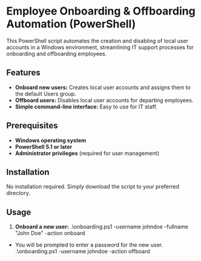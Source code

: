 # Employee Onboarding & Offboarding Automation (PowerShell)

This PowerShell script automates the creation and disabling of local user accounts in a Windows environment, streamlining IT support processes for onboarding and offboarding employees.

## Features

- **Onboard new users:** Creates local user accounts and assigns them to the default Users group.
- **Offboard users:** Disables local user accounts for departing employees.
- **Simple command-line interface:** Easy to use for IT staff.

## Prerequisites

- **Windows operating system**
- **PowerShell 5.1 or later**
- **Administrator privileges** (required for user management)

## Installation

No installation required. Simply download the script to your preferred directory.

## Usage

1. **Onboard a new user:**
.\onboarding.ps1 -username johndoe -fullname "John Doe" -action onboard
  - You will be prompted to enter a password for the new user.
.\onboarding.ps1 -username johndoe -action offboard
